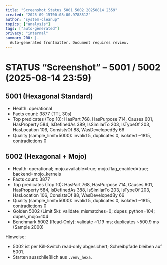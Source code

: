 ```yaml
---
title: "Screenshot Status 5001 5002 20250814 2359"
created: "2025-09-15T00:08:00.978851Z"
author: "system-cleanup"
topics: ["analysis"]
tags: ["auto-generated"]
privacy: "internal"
summary_200: |-
  Auto-generated frontmatter. Document requires review.
---
```


# STATUS “Screenshot” – 5001 / 5002 (2025-08-14 23:59)

## 5001 (Hexagonal Standard)
- Health: operational
- Facts count: 3877 (TTL 30s)
- Top predicates (Top 10): HasPart 768, HasPurpose 714, Causes 601, HasProperty 584, IsDefinedAs 389, IsSimilarTo 203, IsTypeOf 203, HasLocation 106, ConsistsOf 88, WasDevelopedBy 66
- Quality (sample_limit=5000): invalid 5, duplicates 0, isolated ~1815, contradictions 0

## 5002 (Hexagonal + Mojo)
- Health: operational; mojo.available=true; mojo.flag_enabled=true; backend=mojo_kernels
- Facts count: 3877
- Top predicates (Top 10): HasPart 768, HasPurpose 714, Causes 601, HasProperty 584, IsDefinedAs 388, IsSimilarTo 203, IsTypeOf 203, HasLocation 106, ConsistsOf 88, WasDevelopedBy 66
- Quality (sample_limit=5000): invalid 5, duplicates 0, isolated ~1815, contradictions 0
- Golden 5002 (Limit 5k): validate_mismatches=0; dupes_python=104; dupes_mojo=104
- Benchmark 5002 (Read‑Only): validate ~1.19 ms; duplicates ~500.9 ms (Sample 2000)

Hinweise:
- 5002 ist per Kill‑Switch read‑only abgesichert; Schreibpfade bleiben auf 5001.
- Starten ausschließlich aus `.venv_hexa`.
